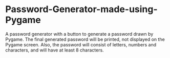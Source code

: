 # Password-Generator-made-using-Pygame
A password generator with a button to generate a password drawn by Pygame. The final generated password will be printed, not displayed on the Pygame screen. Also, the password will consist of letters, numbers and characters, and will have at least 8 characters.
